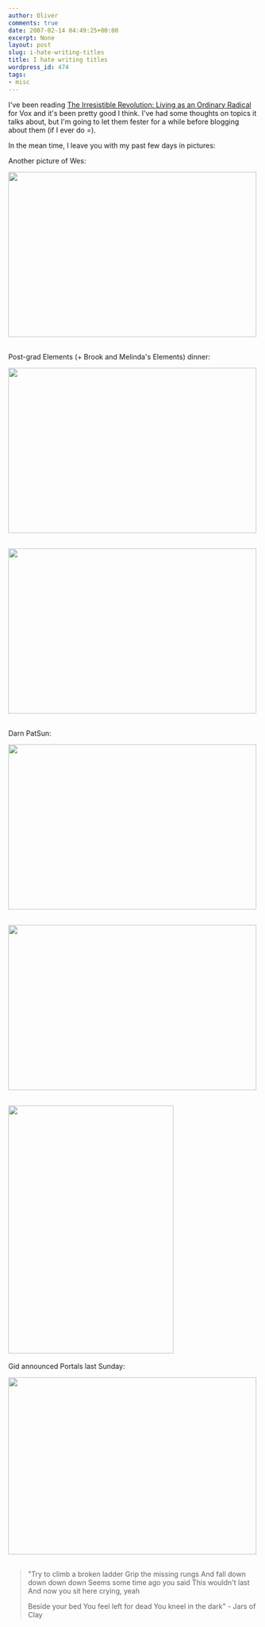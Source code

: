 ```yaml
---
author: Oliver
comments: true
date: 2007-02-14 04:49:25+00:00
excerpt: None
layout: post
slug: i-hate-writing-titles
title: I hate writing titles
wordpress_id: 474
tags:
- misc
---
```


I've been reading <a href="http://www.amazon.com/Irresistible-Revolution-Living-Ordinary-Radical/dp/0310266300">The Irresistible Revolution: Living as an Ordinary Radical</a> for Vox and it's been pretty good I think.  I've had some thoughts on topics it talks about, but I'm going to let them fester for a while before blogging about them (if I ever do =).

In the mean time, I leave you with my past few days in pictures:

Another picture of Wes:

<a title="Wes!!!, by owiber" href="http://www.flickr.com/photos/owiber/389792178/"><img src="https://farm1.static.flickr.com/133/389792178_d412cd89a9.jpg" width="500" height="333"></a> &nbsp;

Post-grad Elements (+ Brook and Melinda's Elements) dinner:

<a title="Snoooopy 11!, by owiber" href="http://www.flickr.com/photos/owiber/389814547/"><img src="https://farm1.static.flickr.com/156/389814547_d57d20911a.jpg" width="500" height="333"></a> &nbsp;

<a title="PatSun's Hand., by owiber" href="http://www.flickr.com/photos/owiber/389815893/"><img src="https://farm1.static.flickr.com/180/389815893_b9439b923e.jpg" width="500" height="333"></a> &nbsp;

Darn PatSun:

<a title="Ordering, by owiber" href="http://www.flickr.com/photos/owiber/389818215/"><img src="https://farm1.static.flickr.com/160/389818215_54c1a7749e.jpg" width="500" height="333"></a> &nbsp;

<a title="McCOL!!!!, by owiber" href="http://www.flickr.com/photos/owiber/389820996/"><img src="https://farm1.static.flickr.com/146/389820996_f7b157e828.jpg" width="500" height="333"></a> &nbsp;

<a title="Libby and her food!, by owiber" href="http://www.flickr.com/photos/owiber/389823519/"><img src="https://farm1.static.flickr.com/166/389823519_f0da671eed.jpg" width="333" height="500"></a> &nbsp;

Gid announced Portals last Sunday:

<a title="Gid announcing Portals, by owiber" href="http://www.flickr.com/photos/owiber/389819027/"><img src="https://farm1.static.flickr.com/142/389819027_516be70bc3.jpg" width="500" height="357"></a> &nbsp;

<blockquote class="lyrics">"Try to climb a broken ladder
Grip the missing rungs
And fall down down down down
Seems some time ago you said
This wouldn't last
And now you sit here crying, yeah

Beside your bed
You feel left for dead
You kneel in the dark" - Jars of Clay</blockquote>